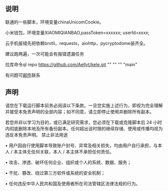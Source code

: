 ## 说明
联通的一些脚本，环境变量chinaUnicomCookie。

小米钱包，环境变量XIAOMIQIANBAO,passToken=xxxxxx; userId=xxxx;

云手机报错先把依赖brotli，requests，aiohttp，pycryptodome装齐全。

建议跑两遍，一次可能会有报错遗漏任务

拉库命令ql repo https://github.com/Aellyt/kele.git "" "" "" "main"

有问题可[邮件](mailto:83313549@qq.com)联系

## 声明

请您在下载运行脚本前务必阅读以下条款。一旦您实施上述行为，即视为完全理解并接受本免责声明的全部内容；如不同意，请立即停止使用并删除所有副本。

若您并非以学习为目的，或已满足研究需求，您必须在下载或克隆脚本后 24 小时内彻底删除本地及所有备份副本。任何超出该时限的继续存储、使用或传播均视为违反本免责声明。
禁止非法用途

• 用户因自行使用脚本导致账户封号、异常及相关损失，均由用户自行承担，与本人 / 本主体无任何关联，本人 / 本主体不承担任何责任。

• 攻击、渗透、破坏任何企业、组织或个人的系统、数据、服务；

• 干扰、篡改、绕过第三方软件或系统的安全机制；

• 任何违反中华人民共和国及使用者所在司法管辖区法律法规的行为。

